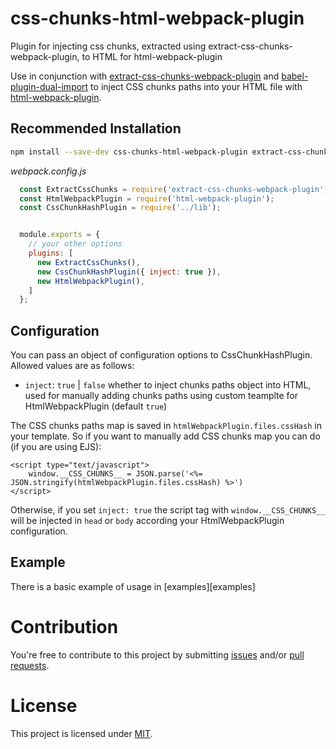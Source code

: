 # css-chunks-html-webpack-plugin
Plugin for injecting css chunks, extracted using extract-css-chunks-webpack-plugin, to HTML for html-webpack-plugin

Use in conjunction with
[extract-css-chunks-webpack-plugin](https://github.com/faceyspacey/extract-css-chunks-webpack-plugin) and
[babel-plugin-dual-import](https://github.com/faceyspacey/babel-plugin-dual-import)
to inject CSS chunks paths into your HTML file with
[html-webpack-plugin](https://github.com/jantimon/html-webpack-plugin).

## Recommended Installation

```bash
npm install --save-dev css-chunks-html-webpack-plugin extract-css-chunks-webpack-plugin babel-plugin-dual-import html-webpack-plugin
```

*webpack.config.js*
```js
  const ExtractCssChunks = require('extract-css-chunks-webpack-plugin');
  const HtmlWebpackPlugin = require('html-webpack-plugin');
  const CssChunkHashPlugin = require('../lib');


  module.exports = {
    // your other options
    plugins: [
      new ExtractCssChunks(),
      new CssChunkHashPlugin({ inject: true }),
      new HtmlWebpackPlugin(),
    ]
  };

```

## Configuration

You can pass an object of configuration options to CssChunkHashPlugin. Allowed values are as follows:

* `inject`: `true` | `false` whether to inject chunks paths object into HTML, used for manually adding chunks paths using custom teamplte for HtmlWebpackPlugin (default `true`)

The CSS chunks paths map is saved in `htmlWebpackPlugin.files.cssHash` in your template. So if you want to manually add CSS chunks map you can do (if you are using EJS):

```ejs
<script type="text/javascript">
    window.__CSS_CHUNKS__ = JSON.parse('<%= JSON.stringify(htmlWebpackPlugin.files.cssHash) %>')
</script>
```

Otherwise, if you set `inject: true` the script tag with `window.__CSS_CHUNKS__` will be injected in `head` or `body` according your HtmlWebpackPlugin configuration.

## Example

There is a basic example of usage in [examples][examples]

# Contribution

You're free to contribute to this project by submitting [issues](https://github.com/mike1808/css-chunks-html-webpack-plugin/issues) and/or [pull requests](https://github.com/mike1808/css-chunks-html-webpack-plugin/pulls).

# License

This project is licensed under [MIT](LICENSE).
